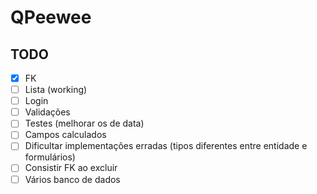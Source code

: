 # QPeewee

## TODO

- [x] FK
- [ ] Lista (working)
- [ ] Login 
- [ ] Validações
- [ ] Testes (melhorar os de data)
- [ ] Campos calculados
- [ ] Dificultar implementações erradas (tipos diferentes entre entidade e formulários)
- [ ] Consistir FK ao excluir
- [ ] Vários banco de dados